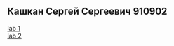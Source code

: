 ## Кашкан Сергей Сергеевич 910902
[lab 1](https://github.com/sega8800/Testing/blob/main/1.md)  
[lab 2](https://github.com/sega8800/Testing/blob/main/2.pdf)
